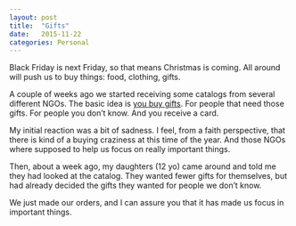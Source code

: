 ```yaml
---
layout:	post
title:	"Gifts"
date:	2015-11-22
categories: Personal
---
```


  Black Friday is next Friday, so that means Christmas is coming. All around will push us to buy things: food, clothing, gifts.

A couple of weeks ago we started receiving some catalogs from several different NGOs. The basic idea is [you buy gifts](http://worldgifts.cafod.org.uk/). For people that need those gifts. For people you don’t know. And you receive a card.

My initial reaction was a bit of sadness. I feel, from a faith perspective, that there is kind of a buying craziness at this time of the year. And those NGOs where supposed to help us focus on really important things.

Then, about a week ago, my daughters (12 yo) came around and told me they had looked at the catalog. They wanted fewer gifts for themselves, but had already decided the gifts they wanted for people we don’t know.

We just made our orders, and I can assure you that it has made us focus in important things.

